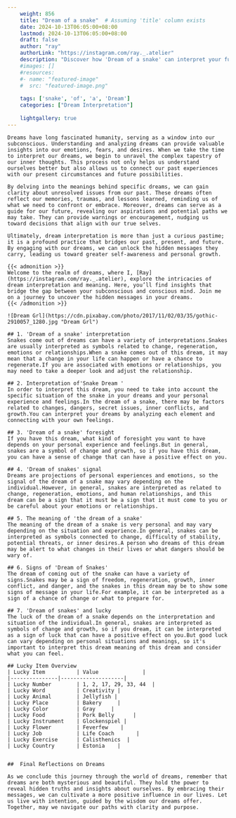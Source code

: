 ```yaml
---
    weight: 856
    title: "Dream of a snake"  # Assuming 'title' column exists
    date: 2024-10-13T06:05:00+08:00
    lastmod: 2024-10-13T06:05:00+08:00
    draft: false
    author: "ray"
    authorLink: "https://instagram.com/ray._.atelier"
    description: "Discover how 'Dream of a snake' can interpret your future and uncover its significant meanings in your life."
    #images: []
    #resources:
    #- name: "featured-image"
    #  src: "featured-image.png"
    
    tags: ['snake', 'of', 'a', 'Dream']
    categories: ["Dream Interpretation"]
    
    lightgallery: true
---
```

    
    Dreams have long fascinated humanity, serving as a window into our subconscious. Understanding and analyzing dreams can provide valuable insights into our emotions, fears, and desires. When we take the time to interpret our dreams, we begin to unravel the complex tapestry of our inner thoughts. This process not only helps us understand ourselves better but also allows us to connect our past experiences with our present circumstances and future possibilities.
    
    By delving into the meanings behind specific dreams, we can gain clarity about unresolved issues from our past. These dreams often reflect our memories, traumas, and lessons learned, reminding us of what we need to confront or embrace. Moreover, dreams can serve as a guide for our future, revealing our aspirations and potential paths we may take. They can provide warnings or encouragement, nudging us toward decisions that align with our true selves.
    
    Ultimately, dream interpretation is more than just a curious pastime; it is a profound practice that bridges our past, present, and future. By engaging with our dreams, we can unlock the hidden messages they carry, leading us toward greater self-awareness and personal growth.
    
    {{< admonition >}}
    Welcome to the realm of dreams, where I, [Ray](https://instagram.com/ray._.atelier), explore the intricacies of dream interpretation and meaning. Here, you’ll find insights that bridge the gap between your subconscious and conscious mind. Join me on a journey to uncover the hidden messages in your dreams.
    {{< /admonition >}}
    
    ![Dream Grl](https://cdn.pixabay.com/photo/2017/11/02/03/35/gothic-2910057_1280.jpg "Dream Grl")
    
    ## 1. 'Dream of a snake' interpretation
    Snakes come out of dreams can have a variety of interpretations.Snakes are usually interpreted as symbols related to change, regeneration, emotions or relationships.When a snake comes out of this dream, it may mean that a change in your life can happen or have a chance to regenerate.If you are associated with emotions or relationships, you may need to take a deeper look and adjust the relationship.
    
    ## 2. Interpretation of'Snake Dream '
    In order to interpret this dream, you need to take into account the specific situation of the snake in your dreams and your personal experience and feelings.In the dream of a snake, there may be factors related to changes, dangers, secret issues, inner conflicts, and growth.You can interpret your dreams by analyzing each element and connecting with your own feelings.
    
    ## 3. 'Dream of a snake' foresight
    If you have this dream, what kind of foresight you want to have depends on your personal experience and feelings.But in general, snakes are a symbol of change and growth, so if you have this dream, you can have a sense of change that can have a positive effect on you.
    
    ## 4. 'Dream of snakes' signal
    Dreams are projections of personal experiences and emotions, so the signal of the dream of a snake may vary depending on the individual.However, in general, snakes are interpreted as related to change, regeneration, emotions, and human relationships, and this dream can be a sign that it must be a sign that it must come to you or be careful about your emotions or relationships.
    
    ## 5. The meaning of 'the dream of a snake'
    The meaning of the dream of a snake is very personal and may vary depending on the situation and experience.In general, snakes can be interpreted as symbols connected to change, difficulty of stability, potential threats, or inner desires.A person who dreams of this dream may be alert to what changes in their lives or what dangers should be wary of.
    
    ## 6. Signs of 'Dream of Snakes'
    The dream of coming out of the snake can have a variety of signs.Snakes may be a sign of freedom, regeneration, growth, inner conflict, and danger, and the snakes in this dream may be to show some signs of message in your life.For example, it can be interpreted as a sign of a chance of change or what to prepare for.
    
    ## 7. 'Dream of snakes' and lucky
    The luck of the dream of a snake depends on the interpretation and situation of the individual.In general, snakes are interpreted as symbols of change and growth, so if you dream, it can be interpreted as a sign of luck that can have a positive effect on you.But good luck can vary depending on personal situations and meanings, so it's important to interpret this dream meaning of this dream and consider what you can feel.
    
    ## Lucky Item Overview
    | Lucky Item          | Value              |
    |---------------|--------------------|
    | Lucky Number        | 1, 2, 17, 29, 33, 44  |
    | Lucky Word          | Creativity |
    | Lucky Animal        | Jellyfish |
    | Lucky Place         | Bakery     |
    | Lucky Color         | Gray     |
    | Lucky Food          | Pork Belly      |
    | Lucky Instrument    | Glockenspiel |
    | Lucky Flower        | Feverfew    |
    | Lucky Job           | Life Coach       |
    | Lucky Exercise      | Calisthenics  |
    | Lucky Country       | Estonia    |
    
    
    ##  Final Reflections on Dreams
    
    As we conclude this journey through the world of dreams, remember that dreams are both mysterious and beautiful. They hold the power to reveal hidden truths and insights about ourselves. By embracing their messages, we can cultivate a more positive influence in our lives. Let us live with intention, guided by the wisdom our dreams offer. Together, may we navigate our paths with clarity and purpose.
    